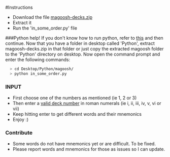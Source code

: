 #Instructions

  - Download the file [magoosh-decks.zip](https://github.com/saip009/gre-words/blob/master/Magoosh/magoosh-decks.zip)
  - Extract it
  - Run the 'in_some_order.py' file

###Python help!
If you don't know how to run python, refer to [this](https://github.com/saip009/gre-words) and then continue. Now that you have a folder in desktop called 'Python', extract magoosh-decks.zip in that folder or just copy the extracted magoosh folder to the 'Python' directory on desktop. Now open the command prompt and enter the following commands: 

 ```sh
   > cd Desktop/Python/magoosh/
   > python in_some_order.py
  ```

### INPUT
  - First choose one of the numbers as mentioned (ie 1, 2 or 3)
  - Then enter a [valid deck number](https://gre.magoosh.com/flashcards/vocabulary/decks) in roman numerals (ie i, ii, iii, iv, v, vi or vii)
  - Keep hitting enter to get different words and their mnemonics 
  - Enjoy :)
 

### Contribute
  - Some words do not have mnemonics yet or are difficult. To be fixed.
  - Please report words and mnemonics for those as issues so I can update.

